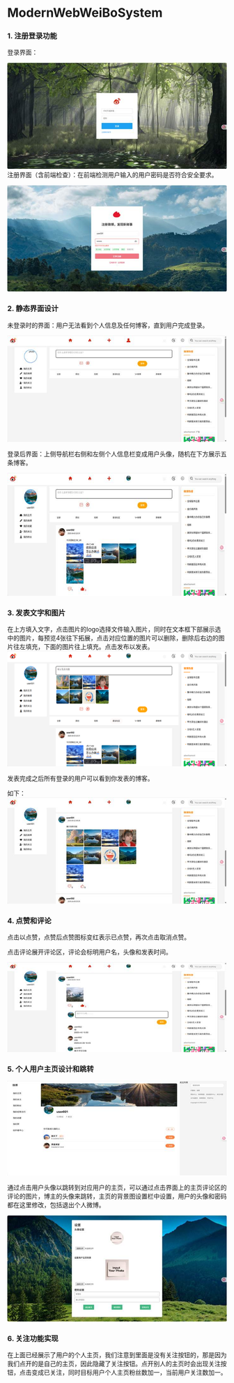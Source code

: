 # ModernWebWeiBoSystem

### **1.**  **注册登录功能**

  登录界面：

 ![image](https://github.com/Y0sem1te/ModernWebWeiBoSystem/blob/main/show_img/img1.png)
  注册界面（含前端检查）：在前端检测用户输入的用户密码是否符合安全要求。

 ![image](https://github.com/Y0sem1te/ModernWebWeiBoSystem/blob/main/show_img/img2.png)

### **2.**  **静态界面设计**

未登录时的界面：用户无法看到个人信息及任何博客，直到用户完成登录。

![img](https://github.com/Y0sem1te/ModernWebWeiBoSystem/blob/main/show_img/img3.png)

登录后界面：上侧导航栏右侧和左侧个人信息栏变成用户头像，随机在下方展示五条博客。

![img](https://github.com/Y0sem1te/ModernWebWeiBoSystem/blob/main/show_img/img4.png)

### **3.**  **发表文字和图片**

在上方填入文字，点击图片的logo选择文件输入图片，同时在文本框下部展示选中的图片，每预览4张往下拓展，点击对应位置的图片可以删除，删除后右边的图片往左填充，下面的图片往上填充。点击发布以发表。
![image](https://github.com/Y0sem1te/ModernWebWeiBoSystem/blob/main/show_img/img5.png)

发表完成之后所有登录的用户可以看到你发表的博客。

如下：
 ![img](https://github.com/Y0sem1te/ModernWebWeiBoSystem/blob/main/show_img/img6.png)

### **4.**  **点赞和评论**

点击以点赞，点赞后点赞图标变红表示已点赞，再次点击取消点赞。

点击评论展开评论区，评论会标明用户名，头像和发表时间。

![img](https://github.com/Y0sem1te/ModernWebWeiBoSystem/blob/main/show_img/img7.png)

### **5.**  **个人用户主页设计和跳转**

![img](https://github.com/Y0sem1te/ModernWebWeiBoSystem/blob/main/show_img/img8.png)

通过点击用户头像以跳转到对应用户的主页，可以通过点击界面上的主页评论区的评论的图片，博主的头像来跳转，主页的背景图设置栏中设置，用户的头像和密码都在这里修改，包括退出个人微博。

![img](https://github.com/Y0sem1te/ModernWebWeiBoSystem/blob/main/show_img/img9.png)

### **6.**  **关注功能实现**

在上面已经展示了用户的个人主页，我们注意到里面是没有关注按钮的，那是因为我们点开的是自己的主页，因此隐藏了关注按钮。点开别人的主页时会出现关注按钮，点击变成已关注，同时目标用户个人主页粉丝数加一，当前用户关注数加一。
